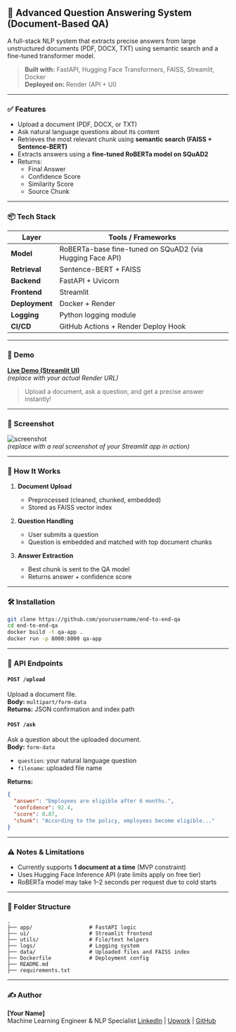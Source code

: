 ## 📄 Advanced Question Answering System (Document-Based QA)

A full-stack NLP system that extracts precise answers from large unstructured documents (PDF, DOCX, TXT) using semantic search and a fine-tuned transformer model.

> **Built with:** FastAPI, Hugging Face Transformers, FAISS, Streamlit, Docker  
> **Deployed on:** Render (API + UI)

---

### ✅ Features

- Upload a document (PDF, DOCX, or TXT)
- Ask natural language questions about its content
- Retrieves the most relevant chunk using **semantic search (FAISS + Sentence-BERT)**
- Extracts answers using a **fine-tuned RoBERTa model on SQuAD2**
- Returns:
  - Final Answer
  - Confidence Score
  - Similarity Score
  - Source Chunk

---

### 📦 Tech Stack

| Layer        | Tools / Frameworks |
|--------------|--------------------|
| **Model**    | RoBERTa-base fine-tuned on SQuAD2 (via Hugging Face API) |
| **Retrieval**| Sentence-BERT + FAISS |
| **Backend**  | FastAPI + Uvicorn |
| **Frontend** | Streamlit |
| **Deployment** | Docker + Render |
| **Logging**  | Python logging module |
| **CI/CD**    | GitHub Actions + Render Deploy Hook |

---

### 🚀 Demo

**[Live Demo (Streamlit UI)](https://your-streamlit-ui-url.onrender.com)**  
*(replace with your actual Render URL)*

> Upload a document, ask a question, and get a precise answer instantly!

---

### 📸 Screenshot

![screenshot](https://via.placeholder.com/800x400.png?text=Document+QA+System+Demo)  
*(replace with a real screenshot of your Streamlit app in action)*

---

### 🧠 How It Works

1. **Document Upload**
   - Preprocessed (cleaned, chunked, embedded)
   - Stored as FAISS vector index

2. **Question Handling**
   - User submits a question
   - Question is embedded and matched with top document chunks

3. **Answer Extraction**
   - Best chunk is sent to the QA model
   - Returns answer + confidence score

---

### 🛠 Installation

```bash
git clone https://github.com/yourusername/end-to-end-qa
cd end-to-end-qa
docker build -t qa-app .
docker run -p 8000:8000 qa-app
```

---

### 🧪 API Endpoints

#### `POST /upload`
Upload a document file.  
**Body:** `multipart/form-data`  
**Returns:** JSON confirmation and index path

#### `POST /ask`
Ask a question about the uploaded document.  
**Body:** `form-data`  
- `question`: your natural language question  
- `filename`: uploaded file name  

**Returns:**  
```json
{
  "answer": "Employees are eligible after 6 months.",
  "confidence": 92.4,
  "score": 0.87,
  "chunk": "According to the policy, employees become eligible..."
}
```

---

### ⚠️ Notes & Limitations

- Currently supports **1 document at a time** (MVP constraint)
- Uses Hugging Face Inference API (rate limits apply on free tier)
- RoBERTa model may take 1–2 seconds per request due to cold starts

---

### 📂 Folder Structure
```
.
├── app/                  # FastAPI logic
├── ui/                   # Streamlit frontend
├── utils/                # File/text helpers
├── logs/                 # Logging system
├── data/                 # Uploaded files and FAISS index
├── Dockerfile            # Deployment config
├── README.md
├── requirements.txt
```

---

### ✍️ Author

**[Your Name]**  
Machine Learning Engineer & NLP Specialist
[LinkedIn](https://linkedin.com/in/yourname) | [Upwork](https://www.upwork.com/freelancers/~yourprofile) | [GitHub](https://github.com/yourusername)

